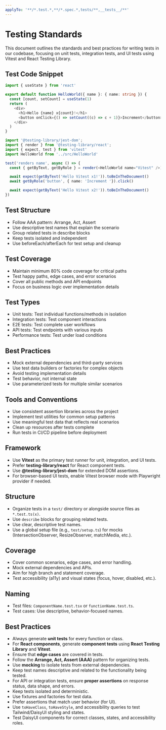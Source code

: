 ```yaml
---
applyTo: '**/*.test.*,**/*.spec.*,tests/**,__tests__/**'
---
```


# Testing Standards

This document outlines the standards and best practices for writing tests in our codebase, focusing on unit tests, integration tests, and UI tests using Vitest and React Testing Library.

## Test Code Snippet

```typescript
import { useState } from 'react'

export default function HelloWorld({ name }: { name: string }) {
  const [count, setCount] = useState(1)
  return (
    <div>
      <h1>Hello {name} x{count}!</h1>
      <button onClick={() => setCount((c) => c + 1)}>Increment</button>
    </div>
  )
}
```

```typescript
import '@testing-library/jest-dom';
import { render } from '@testing-library/react';
import { expect, test } from 'vitest'
import HelloWorld from '../src/HelloWorld'

test('renders name', async () => {
  const { getByText, getByRole } = render(<HelloWorld name="Vitest" />)

  await expect(getByText('Hello Vitest x1!')).toBeInTheDocument()
  await getByRole('button', { name: 'Increment '}).click()

  await expect(getByText('Hello Vitest x2!')).toBeInTheDocument()
})

```

## Test Structure

- Follow AAA pattern: Arrange, Act, Assert
- Use descriptive test names that explain the scenario
- Group related tests in describe blocks
- Keep tests isolated and independent
- Use beforeEach/afterEach for test setup and cleanup

## Test Coverage

- Maintain minimum 80% code coverage for critical paths
- Test happy paths, edge cases, and error scenarios
- Cover all public methods and API endpoints
- Focus on business logic over implementation details

## Test Types

- Unit tests: Test individual functions/methods in isolation
- Integration tests: Test component interactions
- E2E tests: Test complete user workflows
- API tests: Test endpoints with various inputs
- Performance tests: Test under load conditions

## Best Practices

- Mock external dependencies and third-party services
- Use test data builders or factories for complex objects
- Avoid testing implementation details
- Test behavior, not internal state
- Use parameterized tests for multiple similar scenarios

## Tools and Conventions

- Use consistent assertion libraries across the project
- Implement test utilities for common setup patterns
- Use meaningful test data that reflects real scenarios
- Clean up resources after tests complete
- Run tests in CI/CD pipeline before deployment

## Framework

- Use **Vitest** as the primary test runner for unit, integration, and UI tests.
- Prefer **testing-library/react** for React component tests.
- Use **@testing-library/jest-dom** for extended DOM assertions.
- For browser-based UI tests, enable Vitest browser mode with Playwright provider if needed.

## Structure

- Organize tests in a `test/` directory or alongside source files as `*.test.ts(x)`.
- Use `describe` blocks for grouping related tests.
- Use clear, descriptive test names.
- Use a global setup file (e.g., `test/setup.ts`) for mocks (IntersectionObserver, ResizeObserver, matchMedia, etc.).

## Coverage

- Cover common scenarios, edge cases, and error handling.
- Mock external dependencies and APIs.
- Aim for high branch and statement coverage.
- Test accessibility (a11y) and visual states (focus, hover, disabled, etc.).

## Naming

- Test files: `ComponentName.test.tsx` or `functionName.test.ts`.
- Test cases: Use descriptive, behavior-focused names.

## Best Practices

- Always generate **unit tests** for every function or class.
- For **React components**, generate **component tests** using **React Testing Library** and **Vitest**.
- Ensure that **edge cases** are covered in tests.
- Follow the **Arrange, Act, Assert (AAA)** pattern for organizing tests.
- Use **mocking** to isolate tests from external dependencies.
- Keep test names descriptive and related to the functionality being tested.
- For API or integration tests, ensure **proper assertions** on response status, data shape, and errors.
- Keep tests isolated and deterministic.
- Use fixtures and factories for test data.
- Prefer assertions that match user behavior (for UI).
- Use `toHaveClass`, `toHaveStyle`, and accessibility queries to test Tailwind/DaisyUI styling and states.
- Test DaisyUI components for correct classes, states, and accessibility roles.
